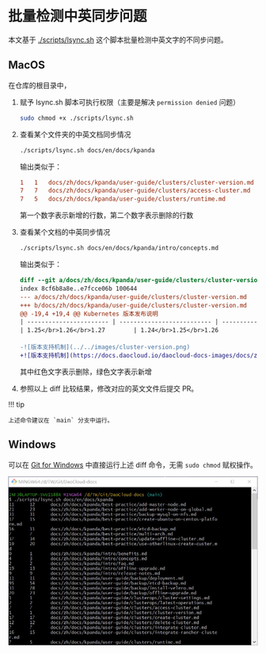 # 批量检测中英同步问题

本文基于 [./scripts/lsync.sh](https://github.com/DaoCloud/DaoCloud-docs/blob/main/scripts/lsync.sh)
这个脚本批量检测中英文字的不同步问题。

## MacOS

在仓库的根目录中，

1. 赋予 lsync.sh 脚本可执行权限（主要是解决 `permission denied` 问题）

    ```sh
    sudo chmod +x ./scripts/lsync.sh
    ```

1. 查看某个文件夹的中英文档同步情况

    ```sh
    ./scripts/lsync.sh docs/en/docs/kpanda
    ```

    输出类似于：

    ```diff
    1	1	docs/zh/docs/kpanda/user-guide/clusters/cluster-version.md
    7	7	docs/zh/docs/kpanda/user-guide/clusters/access-cluster.md
    7	5	docs/zh/docs/kpanda/user-guide/clusters/runtime.md
    ```

    第一个数字表示新增的行数，第二个数字表示删除的行数

1. 查看某个文档的中英同步情况

    ```sh
    ./scripts/lsync.sh docs/en/docs/kpanda/intro/concepts.md
    ```

    输出类似于：

    ```diff
    diff --git a/docs/zh/docs/kpanda/user-guide/clusters/cluster-version.md b/docs/zh/docs/kpanda/user-guide/clusters/cluster-version.md
    index 8cf6b8a8e..e7fcce06b 100644
    --- a/docs/zh/docs/kpanda/user-guide/clusters/cluster-version.md
    +++ b/docs/zh/docs/kpanda/user-guide/clusters/cluster-version.md
    @@ -19,4 +19,4 @@ Kubernetes 版本发布说明
    | ----------------------- | -------------------------- | -------------------------- | ---------- | ---------- |
    | 1.25</br>1.26</br>1.27        | 1.24</br>1.25</br>1.26           | **1.26.5**                 | V0.7.0     | 2023.05.09 |
    
    -![版本支持机制](../../images/cluster-version.png)
    +![版本支持机制](https://docs.daocloud.io/daocloud-docs-images/docs/zh/docs/kpanda/images/cluster-version.png)
    ```

    其中红色文字表示删除，绿色文字表示新增

1. 参照以上 diff 比较结果，修改对应的英文文件后提交 PR。

!!! tip

    上述命令建议在 `main` 分支中运行。

## Windows

可以在 [Git for Windows](https://gitforwindows.org/) 中直接运行上述 diff 命令，无需 `sudo chmod` 赋权操作。

![windows](../images/windows.jpg)
